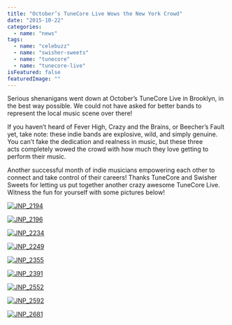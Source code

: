 ```yaml
---
title: "October’s TuneCore Live Wows the New York Crowd"
date: "2015-10-22"
categories: 
  - name: "news"
tags: 
  - name: "celebuzz"
  - name: "swisher-sweets"
  - name: "tunecore"
  - name: "tunecore-live"
isFeatured: false
featuredImage: ""
---
```


Serious shenanigans went down at October’s TuneCore Live in Brooklyn, in the best way possible. We could not have asked for better bands to represent the local music scene over there!

If you haven’t heard of Fever High, Crazy and the Brains, or Beecher’s Fault yet, take note: these indie bands are explosive, wild, and simply genuine. You can’t fake the dedication and realness in music, but these three acts completely wowed the crowd with how much they love getting to perform their music.

Another successful month of indie musicians empowering each other to connect and take control of their careers! Thanks TuneCore and Swisher Sweets for letting us put together another crazy awesome TuneCore Live. Witness the fun for yourself with some pictures below!

[![JNP_2194](http://www.mirroredmedia.com/wp-content/uploads/2015/11/JNP_2194.jpg)](http://www.mirroredmedia.com/wp-content/uploads/2015/11/JNP_2194.jpg)

[![JNP_2196](http://www.mirroredmedia.com/wp-content/uploads/2015/11/JNP_2196.jpg)](http://www.mirroredmedia.com/wp-content/uploads/2015/11/JNP_2196.jpg)

[![JNP_2234](http://www.mirroredmedia.com/wp-content/uploads/2015/11/JNP_2234.jpg)](http://www.mirroredmedia.com/wp-content/uploads/2015/11/JNP_2234.jpg)

[![JNP_2249](http://www.mirroredmedia.com/wp-content/uploads/2015/11/JNP_2249.jpg)](http://www.mirroredmedia.com/wp-content/uploads/2015/11/JNP_2249.jpg)

[![JNP_2355](http://www.mirroredmedia.com/wp-content/uploads/2015/11/JNP_2355.jpg)](http://www.mirroredmedia.com/wp-content/uploads/2015/11/JNP_2355.jpg)

[![JNP_2391](http://www.mirroredmedia.com/wp-content/uploads/2015/11/JNP_2391.jpg)](http://www.mirroredmedia.com/wp-content/uploads/2015/11/JNP_2391.jpg)

[![JNP_2552](http://www.mirroredmedia.com/wp-content/uploads/2015/11/JNP_2552.jpg)](http://www.mirroredmedia.com/wp-content/uploads/2015/11/JNP_2552.jpg)

[![JNP_2592](http://www.mirroredmedia.com/wp-content/uploads/2015/11/JNP_2592.jpg)](http://www.mirroredmedia.com/wp-content/uploads/2015/11/JNP_2592.jpg)

[![JNP_2681](http://www.mirroredmedia.com/wp-content/uploads/2015/11/JNP_2681.jpg)](http://www.mirroredmedia.com/wp-content/uploads/2015/11/JNP_2681.jpg)
